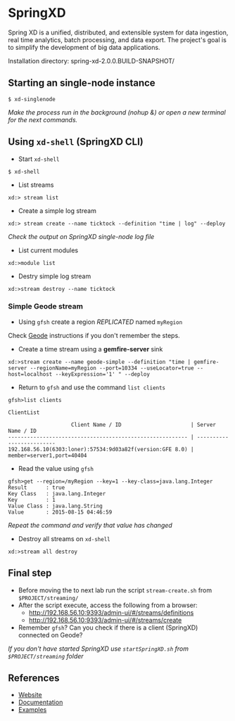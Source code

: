 # SpringXD

Spring XD is a unified, distributed, and extensible system for data ingestion, real time analytics, batch processing, and data export. The project's goal is to simplify the development of big data applications.

Installation directory: spring-xd-2.0.0.BUILD-SNAPSHOT/

## Starting an single-node instance

```
$ xd-singlenode
```

*Make the process run in the background (nohup  &) or open a new terminal for the next commands.*

## Using `xd-shell` (SpringXD CLI)

* Start `xd-shell`

```
$ xd-shell
```

* List streams

```
xd:> stream list
```

* Create a simple log stream

```
xd:> stream create --name ticktock --definition "time | log" --deploy
```

*Check the output on SpringXD single-node log file*

* List current modules

```
xd:>module list
```

* Destry simple log stream

```
xd:>stream destroy --name ticktock
```

### Simple Geode stream

* Using `gfsh` create a region *REPLICATED* named `myRegion`

Check [Geode](Geode.md) instructions if you don't remember the steps.

* Create a time stream using a **gemfire-server** sink

```
xd:>stream create --name geode-simple --definition "time | gemfire-server --regionName=myRegion --port=10334 --useLocator=true --host=localhost --keyExpression='1' " --deploy
```

* Return to `gfsh` and use the command `list clients`

```
gfsh>list clients

ClientList

                    Client Name / ID                      | Server Name / ID
--------------------------------------------------------- | -------------------------
192.168.56.10(6303:loner):57534:9d03a82f(version:GFE 8.0) | member=server1,port=40404
```

* Read the value using `gfsh`

```
gfsh>get --region=/myRegion --key=1 --key-class=java.lang.Integer
Result      : true
Key Class   : java.lang.Integer
Key         : 1
Value Class : java.lang.String
Value       : 2015-08-15 04:46:59
```

*Repeat the command and verify that value has changed*

* Destroy all streams on `xd-shell`

```
xd:>stream all destroy
```

## Final step

* Before moving the to next lab run the script
`stream-create.sh` from `$PROJECT/streaming/`
* After the script execute, access the following from a browser:
  * http://192.168.56.10:9393/admin-ui/#/streams/definitions
  * http://192.168.56.10:9393/admin-ui/#/streams/create
* Remember `gfsh`? Can you check if there is a client (SpringXD) connected on Geode?

*If you don't have started SpringXD use  `startSpringXD.sh` from `$PROJECT/streaming` folder*

## References

* [Website](http://projects.spring.io/spring-xd/)
* [Documentation](http://docs.spring.io/spring-xd/docs/2.0.0.BUILD-SNAPSHOT/reference/html/)
* [Examples](https://github.com/spring-projects/spring-xd-samples)
